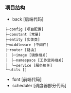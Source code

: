 ### 项目结构

- back [后端代码]

```text
├─config [项目配置]
├─constant [常量]
├─entity [实体类]
├─middleware [中间件]
├─router [路由]
│  ├─image [镜像相关]
│  ├─namespace [工作空间相关]
│  └─service [服务相关]
└─utils []
```

- font [前端代码]
- scheduler [调度器部分代码]